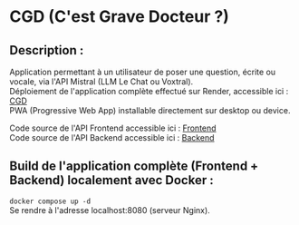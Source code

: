 # CGD (C'est Grave Docteur ?)

Description :
-------------

Application permettant à un utilisateur de poser une question, écrite ou vocale, via l'API Mistral (LLM Le Chat ou Voxtral).  
Déploiement de l'application complète effectué sur Render, accessible ici : [CGD](https://cgd-svelte.onrender.com)  
PWA (Progressive Web App) installable directement sur desktop ou device.  

Code source de l'API Frontend accessible ici : [Frontend](https://github.com/Alesque5962/cgd-svelte)  
Code source de l'API Backend accessible ici : [Backend](https://github.com/Alesque5962/cgd-fastapi)  

Build de l'application complète (Frontend + Backend) localement avec Docker :
-----------------------------------------------------------------------------

`docker compose up -d`  
Se rendre à l'adresse localhost:8080 (serveur Nginx).  
